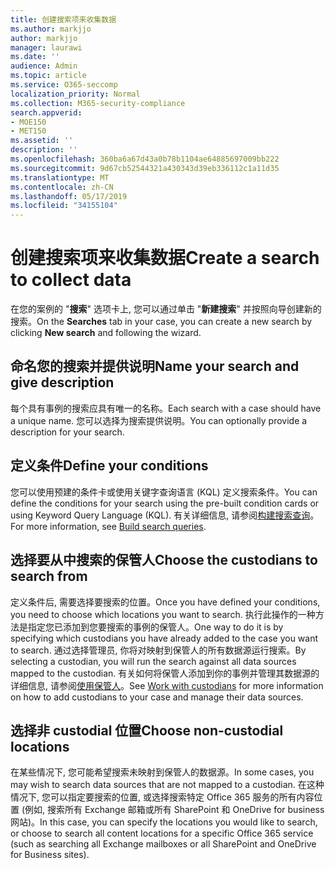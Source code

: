 ```yaml
---
title: 创建搜索项来收集数据
ms.author: markjjo
author: markjjo
manager: laurawi
ms.date: ''
audience: Admin
ms.topic: article
ms.service: O365-seccomp
localization_priority: Normal
ms.collection: M365-security-compliance
search.appverid:
- MOE150
- MET150
ms.assetid: ''
description: ''
ms.openlocfilehash: 360ba6a67d43a0b78b1104ae64885697009bb222
ms.sourcegitcommit: 9d67cb52544321a430343d39eb336112c1a11d35
ms.translationtype: MT
ms.contentlocale: zh-CN
ms.lasthandoff: 05/17/2019
ms.locfileid: "34155104"
---
```

# <a name="create-a-search-to-collect-data"></a><span data-ttu-id="a4c7b-102">创建搜索项来收集数据</span><span class="sxs-lookup"><span data-stu-id="a4c7b-102">Create a search to collect data</span></span>

<span data-ttu-id="a4c7b-103">在您的案例的 "**搜索**" 选项卡上, 您可以通过单击 "**新建搜索**" 并按照向导创建新的搜索。</span><span class="sxs-lookup"><span data-stu-id="a4c7b-103">On the **Searches** tab in your case, you can create a new search by clicking **New search** and following the wizard.</span></span>

## <a name="name-your-search-and-give-description"></a><span data-ttu-id="a4c7b-104">命名您的搜索并提供说明</span><span class="sxs-lookup"><span data-stu-id="a4c7b-104">Name your search and give description</span></span>

<span data-ttu-id="a4c7b-105">每个具有事例的搜索应具有唯一的名称。</span><span class="sxs-lookup"><span data-stu-id="a4c7b-105">Each search with a case should have a unique name.</span></span> <span data-ttu-id="a4c7b-106">您可以选择为搜索提供说明。</span><span class="sxs-lookup"><span data-stu-id="a4c7b-106">You can optionally provide a description for your search.</span></span> 

## <a name="define-your-conditions"></a><span data-ttu-id="a4c7b-107">定义条件</span><span class="sxs-lookup"><span data-stu-id="a4c7b-107">Define your conditions</span></span>

<span data-ttu-id="a4c7b-108">您可以使用预建的条件卡或使用关键字查询语言 (KQL) 定义搜索条件。</span><span class="sxs-lookup"><span data-stu-id="a4c7b-108">You can define the conditions for your search using the pre-built condition cards or using Keyword Query Language (KQL).</span></span> <span data-ttu-id="a4c7b-109">有关详细信息, 请参阅[构建搜索查询](building-search-queries.md)。</span><span class="sxs-lookup"><span data-stu-id="a4c7b-109">For more information, see [Build search queries](building-search-queries.md).</span></span>

## <a name="choose-the-custodians-to-search-from"></a><span data-ttu-id="a4c7b-110">选择要从中搜索的保管人</span><span class="sxs-lookup"><span data-stu-id="a4c7b-110">Choose the custodians to search from</span></span>

<span data-ttu-id="a4c7b-111">定义条件后, 需要选择要搜索的位置。</span><span class="sxs-lookup"><span data-stu-id="a4c7b-111">Once you have defined your conditions, you need to choose which locations you want to search.</span></span> <span data-ttu-id="a4c7b-112">执行此操作的一种方法是指定您已添加到您要搜索的事例的保管人。</span><span class="sxs-lookup"><span data-stu-id="a4c7b-112">One way to do it is by specifying which custodians you have already added to the case you want to search.</span></span> <span data-ttu-id="a4c7b-113">通过选择管理员, 你将对映射到保管人的所有数据源运行搜索。</span><span class="sxs-lookup"><span data-stu-id="a4c7b-113">By selecting a custodian, you will run the search against all data sources mapped to the custodian.</span></span> <span data-ttu-id="a4c7b-114">有关如何将保管人添加到你的事例并管理其数据源的详细信息, 请参阅[使用保管人](managing-custodians.md)。</span><span class="sxs-lookup"><span data-stu-id="a4c7b-114">See [Work with custodians](managing-custodians.md) for more information on how to add custodians to your case and manage their data sources.</span></span>

## <a name="choose-non-custodial-locations"></a><span data-ttu-id="a4c7b-115">选择非 custodial 位置</span><span class="sxs-lookup"><span data-stu-id="a4c7b-115">Choose non-custodial locations</span></span>

<span data-ttu-id="a4c7b-116">在某些情况下, 您可能希望搜索未映射到保管人的数据源。</span><span class="sxs-lookup"><span data-stu-id="a4c7b-116">In some cases, you may wish to search data sources that are not mapped to a custodian.</span></span> <span data-ttu-id="a4c7b-117">在这种情况下, 您可以指定要搜索的位置, 或选择搜索特定 Office 365 服务的所有内容位置 (例如, 搜索所有 Exchange 邮箱或所有 SharePoint 和 OneDrive for business 网站)。</span><span class="sxs-lookup"><span data-stu-id="a4c7b-117">In this case, you can specify the locations you would like to search, or choose to search all content locations for a specific Office 365 service (such as searching all Exchange mailboxes or all SharePoint and OneDrive for Business sites).</span></span>